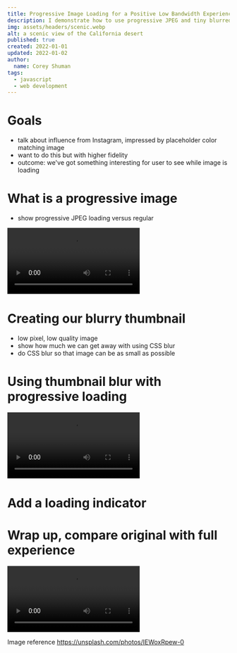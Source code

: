 ```yaml
---
title: Progressive Image Loading for a Positive Low Bandwidth Experience
description: I demonstrate how to use progressive JPEG and tiny blurred placeholder images to provide a positive low-bandwidth experience when using high quality or large images on a website.
img: assets/headers/scenic.webp
alt: a scenic view of the California desert
published: true
created: 2022-01-01
updated: 2022-01-02
author: 
  name: Corey Shuman
tags: 
  - javascript
  - web development
---
```


# Goals

- talk about influence from Instagram, impressed by placeholder color matching image
- want to do this but with higher fidelity
- outcome: we've got something interesting for user to see while image is loading

# What is a progressive image

- show progressive JPEG loading versus regular

<video playsinline controls>
    <source src="assets/posts/progressive-loading-demo/default-behavior.mp4" type="video/mp4">
</video>

# Creating our blurry thumbnail

- low pixel, low quality image
- show how much we can get away with using CSS blur
- do CSS blur so that image can be as small as possible

# Using thumbnail blur with progressive loading

<video playsinline controls>
    <source src="assets/posts/progressive-loading-demo/with-background-thumbnail.mp4" type="video/mp4">
</video>

# Add a loading indicator

# Wrap up, compare original with full experience

<video playsinline controls>
    <source src="assets/posts/progressive-loading-demo/with-loading.mp4" type="video/mp4">
</video>

Image reference
https://unsplash.com/photos/IEWoxRpew-0

<progressive-image src="assets/headers/car.webp" alt="a sports car parked in the California desert" size="large" width="100%" >
</progresive-imge>
